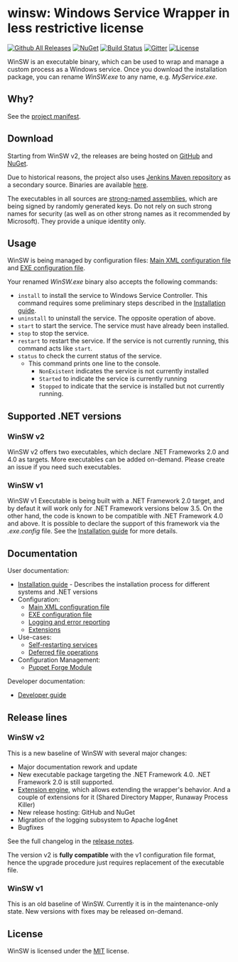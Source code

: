 # winsw: Windows Service Wrapper in less restrictive license

[![Github All Releases](https://img.shields.io/github/downloads/winsw/winsw/total?style=flat-square)](https://github.com/winsw/winsw/releases)
[![NuGet](https://img.shields.io/nuget/v/WinSW?style=flat-square)](https://www.nuget.org/packages/WinSW/)
[![Build Status](https://img.shields.io/appveyor/build/winsw/winsw?style=flat-square)](https://ci.appveyor.com/project/winsw/winsw)
[![Gitter](https://img.shields.io/gitter/room/winsw/winsw?style=flat-square)](https://gitter.im/winsw/winsw?utm_source=badge&utm_medium=badge&utm_campaign=pr-badge)
[![License](https://img.shields.io/github/license/winsw/winsw?style=flat-square)](LICENSE.txt)

WinSW is an executable binary, which can be used to wrap and manage a custom process as a Windows service.
Once you download the installation package, you can rename *WinSW.exe* to any name, e.g. *MyService.exe*.

## Why?

See the [project manifest](MANIFEST.md).

## Download

Starting from WinSW v2, the releases are being hosted on [GitHub](https://github.com/winsw/winsw/releases) and [NuGet](https://www.nuget.org/packages/WinSW/).

Due to historical reasons, the project also uses  [Jenkins Maven repository](https://jenkins.io/index.html) as a secondary source. 
Binaries are available [here](http://repo.jenkins-ci.org/releases/com/sun/winsw/winsw/). 

The executables in all sources are [strong-named assemblies](https://msdn.microsoft.com/en-us/library/wd40t7ad%28v=vs.110%29.aspx), which are being signed by randomly generated keys.
Do not rely on such strong names for security (as well as on other strong names as it recommended by Microsoft). 
They provide a unique identity only.

## Usage

WinSW is being managed by configuration files: [Main XML configuration file](doc/xmlConfigFile.md) and [EXE configuration file](doc/exeConfigFile.md).

Your renamed *WinSW.exe* binary also accepts the following commands:

* `install` to install the service to Windows Service Controller.
  This command requires some preliminary steps described in the [Installation guide](doc/installation.md).
* `uninstall` to uninstall the service. The opposite operation of above.
* `start` to start the service. The service must have already been installed.
* `stop` to stop the service.
* `restart` to restart the service. If the service is not currently running, this command acts like `start`.
* `status` to check the current status of the service.
  * This command prints one line to the console.
    * `NonExistent` indicates the service is not currently installed
    * `Started` to indicate the service is currently running
    * `Stopped` to indicate that the service is installed but not currently running.

## Supported .NET versions

### WinSW v2

WinSW v2 offers two executables, which declare .NET Frameworks 2.0 and 4.0 as targets.
More executables can be added on-demand.
Please create an issue if you need such executables.

### WinSW v1

WinSW v1 Executable is being built with a .NET Framework 2.0 target, and by defaut it will work only for .NET Framework versions below 3.5.
On the other hand, the code is known to be compatible with .NET Framework 4.0 and above.
It is possible to declare the support of this framework via the *.exe.config* file.
See the [Installation guide](doc/installation.md) for more details.

## Documentation

User documentation:

* [Installation guide](doc/installation.md) - Describes the installation process for different systems and .NET versions
* Configuration:
  * [Main XML configuration file](doc/xmlConfigFile.md)
  * [EXE configuration file](doc/exeConfigFile.md)
  * [Logging and error reporting](doc/loggingAndErrorReporting.md)
  * [Extensions](doc/extensions/extensions.md)
* Use-cases:
  * [Self-restarting services](doc/selfRestartingService.md)
  * [Deferred file operations](doc/deferredFileOperations.md)
* Configuration Management:
  * [Puppet Forge Module](doc/puppetWinSW.md)

Developer documentation:

* [Developer guide](DEVELOPER.md)

## Release lines

### WinSW v2

This is a new baseline of WinSW with several major changes:
* Major documentation rework and update
* New executable package targeting the .NET Framework 4.0. .NET Framework 2.0 is still supported.
* [Extension engine](doc/extensions/extensions.md), which allows extending the wrapper's behavior. And a couple of extensions for it (Shared Directory Mapper, Runaway Process Killer)
* New release hosting: GitHub and NuGet
* Migration of the logging subsystem to Apache log4net
* Bugfixes

See the full changelog in the [release notes](CHANGELOG.md).

The version v2 is **fully compatible** with the v1 configuration file format, 
  hence the upgrade procedure just requires replacement of the executable file.

### WinSW v1

This is an old baseline of WinSW.
Currently it is in the maintenance-only state.
New versions with fixes may be released on-demand.

## License

WinSW is licensed under the [MIT](LICENSE.txt) license.
